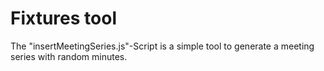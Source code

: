 # Fixtures tool

The "insertMeetingSeries.js"-Script is a simple tool to generate a meeting series with random minutes.